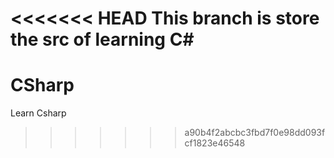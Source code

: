 <<<<<<< HEAD
This branch is store the src of learning C#
=======
# CSharp
Learn Csharp
>>>>>>> a90b4f2abcbc3fbd7f0e98dd093fcf1823e46548

